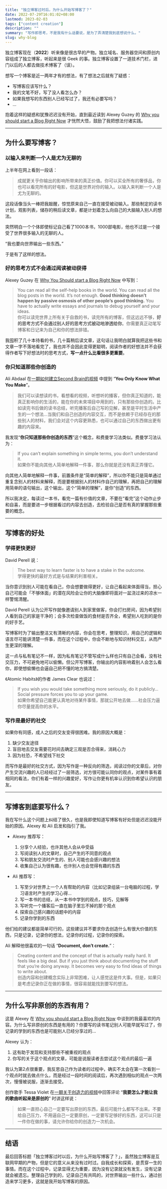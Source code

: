```yaml
---
title: "独立博客过时后，为什么开始写博客了？"
date: 2022-07-29T16:01:02+08:00
lastmod: 2023-02-03
tags: ["content creation"]
description: ""
summary: "写作即思考，不是我有什么话要说，是为了弄清楚我到底想说什么。"
slug: why-blog
---
```


独立博客现在（**2022**）听来像是很古早的产物。独立域名、服务器空间和原创内容组成了独立博客，听起来是很 Geek 的事。独立博客设置了一道技术门栏，进门以后的人都去做技术博客了（误）。

想写一个博客是近一两年才有的想法，有了想法之后就有了疑惑：
- 写博客应该写什么？
- 我的文笔不好，写了没人看怎么办？
- 如果我想写的东西别人已经写过了，我还有必要写吗？
- ...

抱着这样的疑惑和犹豫迟迟没有开始，直到最近读到 Alexey Guzey 的 [Why you should start a Blog Right Now](https://guzey.com/personal/why-have-a-blog/) 才恍然大悟，鼓励了我把想法付诸实践。

---
## 为什么要写博客？

### 以输入来判断一个人是尤为无聊的
上半年在网上看到一段话：

> 成就更关乎你输出的影响所带来的真正价值。你可以买全所有的奢侈品，你也可以看完所有的好电影，但这是世界对你的输入。以输入来判断一个人是尤为无聊的。

这段话像当头一棒把我敲醒，惊觉原来自己一直在接受被动输入。那些制定的读书计划，观影列表，储存的稍后读文章，都是计划着怎么向自己的大脑输入别人的想法。

突然明白一个个体即使标记自己看了1000本书，1000部电影，他也不过是一个接受了世界很多输入的无聊的人。

“我也要向世界输出一些东西。”

于是有了这样的想法。

### 好的思考方式不会通过阅读被动获得
Alexey Guzey 在 [Why You Should start a Blog Right Now](https://guzey.com/personal/why-have-a-blog/) 中写到：

> You can read all the self-help books in the world. You can read all the blog posts in the world. It’s not enough. **Good thinking doesn’t happen by passive osmosis of other people’s good thinking.** You have to actually write essays and journals to debug yourself and your ideas.  
你可以读完世界上所有关于自救的书，读完所有的博客，但这远远不够，**好的思考方式不会通过别人好的思考方式被动地渗透给你**。你需要真正动笔写博客和日记来为自己和你的想法排错。

我囤积了几十本待看的书，几十篇稍后读文章，这句话让我明白就算我把这些书和文章一字不落地看完了，我也并不会因此变得更聪明，阅读作者的好想法并不会获得作者写下好想法时的思考方式，**写一点什么比看很多更重要**。


### 你只知道那些你创造的
Ali Abdaal 在[一期如何建立Second Brain的视频](https://m.youtube.com/watch?v=OP3dA2GcAh8&feature=youtu.be) 中提到 “**You Only Know What You Make**”。

> 我们可以读想读的书，看想看的视频，听想听的播客，但你真正知道的，能真正影响你的生活的，能在你的未來項目中用到的，只有那些你创造的。比如读完书后做的读书总结，听完播客后自己写的见解，甚至是平时生活中产生的一个想法...当我们和自己创造的内容交互，而不是依赖于已经存在的那些别人的材料，我们会对这个内容更熟悉，也可以通过自己的东西做出更有趣的内容来。

我发现“**你只知道那些你创造的东西**”这个概念，和费曼学习法类似。费曼学习法认为：

> If you can’t explain something in simple terms, you don’t understand it.  
如果你不能向其他人简单地解释一件事，那么你就是还没有真正弄懂它。

向其他人简单地解释一件事，前置条件是“简单的解释”，所以你不能只是简单通过重复念别人的材料来解释，而是要根据别人的材料作自己的理解，再把自己的理解用简单的语句输出，这个输出，这个“简单的理解”，是你“创造”的东西。

所以我决定，每读过一本书，看完一篇有价值的文章，不要在“看完”这个动作止步和自喜，而是要进一步根据看过的内容去创造，去检验自己是否有真的掌握那些重要的概念。

---
## 写博客的好处

### 学得更快更好

David Perell 说：
> The best way to learn faster is to have a stake in the outcome.     
学得更快的最好方式是与结果的利害相关。


当你意识到别人可能在看自己，你会想要做得更好，让自己看起来体面得当，担心自己可能会「不够体面」的潜在风险会让你的大脑像即将面对一盆浇过来的凉水一样警惕清醒。

David Perell 认为公开写作就像邀请别人到家里做客，你会打扫房间，因为希望别人看到自己的家是干净的；会多次检查做饭的食材是否齐全，希望别人吃到的是你的好手艺。

写博客时为了输出整洁又有清晰的内容，你会在思考，整理知识，用自己的逻辑和语言尽可能讲清楚一件事，而在这个过程中，你会不断地与知识材料交互，从而产生更深的理解。

这一点与私有笔记不一样，因为私有笔记不管写成什么样也只有自己会看，没有社交压力，不可避免地可以偷懒。但公开写博客，你输出的内容影响着别人会怎么看你，即使想偷懒也会逼自己把不懂的地方搞清楚。

《Atomic Habits》的作者 James Clear 也说过：
> If you wish you would take something more seriously, do it publicly… Social pressure forces you to up your game.     
如果你希望自己能更认真地对待某件事情，那就公开地去做......社会压力逼你尽量提高你的水平。

### 写作是最好的社交
如果你有同感，成人之后的交友变得很困难。我的原因大概是：
1. 缺少交友途径
2. 盲目地去交友需要花时间去确定三观是否合得来，消耗心力
3. 因为社恐，不希望线下社交

而写作是最好的社交方式，因为写作是一种反向的筛选，阅读过你的文章后，对你产生交流兴趣的人已经经过了一层筛选，对方很可能认同你的观点，对某件事有着相同的看法，你们有着一样的兴趣爱好，写作让你更有机率认识到你希望认识的朋友。

---
## 写博客到底要写什么？
我在写什么这个问题上纠结了很久，也是我即使知道写博客有好处但是迟迟没能开始的原因。Alexey 和 Ali 启发和指引了我。

- Alexey 推荐写：
    1. 分享个人经验，也许其他人会从中受益
    2. 写阅读别人的文章时，自己产生的不同意的观点
    3. 写和朋友交流时产生的、别人可能也会感兴趣的想法
    4. 收集自己认为很有趣，也许别人也会觉得有趣的东西

- Ali 推荐写：
    1. 写至少对世界上一个人有帮助的内容（比如记录组装一台电脑的过程，学习语言时产生的学习心得…
    2. 写一本书的总结，从一本书中学到的观点，技巧，见解等
    3. 写听完一个播客后一直在脑子里忘不掉的那个观点
    4. 探索自己感兴趣的话题中的内容
    5. 记录你学到的东西

他们给的建议都是简单可行的，这些建议并不要求你去创造什么有很大价值的东西，只是记录，记录你的想法，记录你的过程，记录你的探索。

Ali 解释他很喜欢的一句话 “**Document, don’t create.**”：

> Creating content and the concept of that is actually really hard. It feels like a big deal. But if you just think about documenting the stuff that you’re doing anyway. It becomes very easy to find ideas of things to write about.  
创造内容和创建概念实际上非常困难，让人感觉这是件大事。但是，如果只是考虑记录你正在做的事情，很容易就能找到要写的想法。

---
## 为什么写非原创的东西有用？
这是 Alexey 在 [Why you should start a Blog Right Now](https://guzey.com/personal/why-have-a-blog/) 中谈到的我最喜欢的内容。为什么写非原创的东西是有用的？你要写的读书笔记别人可能早就写过了，你记录的学到的东西也是可能别人已经分享过的…

Alexey 认为：
1. 这有助于发现和支持那些不被重视的观点
2. 你写的关于这个观点的文章，可能是说服读者去尝试这个观点的最后一遍

我认为第2点很重要，我反思自己作为读者的过程中，确实不太会在第一次看到一个观点时就去做点什么，而是经过一段时间的阅读后，再次遇到相似的观点一次两次，慢慢被说服，逐渐去接受。

创作歌手 Tessa Violet 在[一期关于创造力的视频](https://m.youtube.com/watch?v=QzBoGVToWEo&feature=youtu.be)中回答评论 “**我要怎么才能让我的歌曲听起来是原创的**” 时讲这样说：

> 如果一直担心自己一定要写出原创的东西，最后可能什么都写不出来。不要给自己压力，不用逼自己一定要原创，一定要写足够好的东西，这可以只是一件你在做的事，请允许你给你的创造力一次机会。

---
## 结语
最后回答标题「独立博客过时以后，为什么开始写博客了？」，虽然独立博客是互联网早期的产物，但是它的意义从来没有过时过。自我成长和探索，是贯穿一生的事情。而在这个过程中，记录显得尤为重要，因为没有记录就没有发生，没有记录就会被遗忘。整理自己学到的，记录自己有共鸣的，对世界输出一些什么，通过创造来学习更多，这就是我开始写博客的原因。